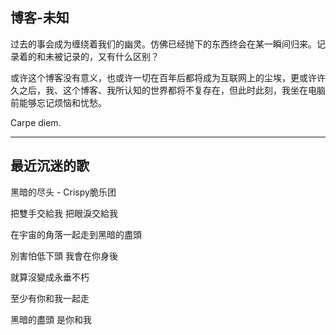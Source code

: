 ## 博客-未知

过去的事会成为缠绕着我们的幽灵。仿佛已经抛下的东西终会在某一瞬间归来。记录着的和未被记录的，又有什么区别？

或许这个博客没有意义，也或许一切在百年后都将成为互联网上的尘埃，更或许许久之后，我、这个博客、我所认知的世界都将不复存在，但此时此刻，我坐在电脑前能够忘记烦恼和忧愁。

Carpe diem.

<hr>

## 最近沉迷的歌 

黑暗的尽头 - Crispy脆乐团

把雙手交給我 把眼淚交給我

在宇宙的角落一起走到黑暗的盡頭

別害怕低下頭 我會在你身後

就算沒變成永垂不朽

至少有你和我一起走

黑暗的盡頭 是你和我



